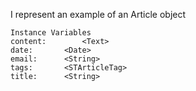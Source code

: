 I represent an example of an Article object

    Instance Variables
	content:		<Text>
	date:		<Date>
	email:		<String>
	tags:		<STArticleTag>
	title:		<String>
